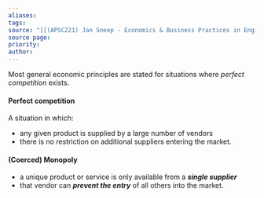 ```yaml
---
aliases: 
tags: 
source: "[[(APSC221) Jan Sneep - Economics & Business Practices in Engineering.pdf#page=25&selection=403,5,404,11|(APSC221) Jan Sneep - Economics & Business Practices in Engineering, page 25]]"
source page: 
priority: 
author:
---
```

Most general economic principles are stated for situations where $perfect$ $competition$ exists.

#### Perfect competition
A situation in which: 
- any given product is supplied by a large number of vendors
- there is no restriction on additional suppliers entering the market.

#### (Coerced) Monopoly
- a unique product or service is only available from a ***single supplier***
- that vendor can ***prevent the entry*** of all others into the market.